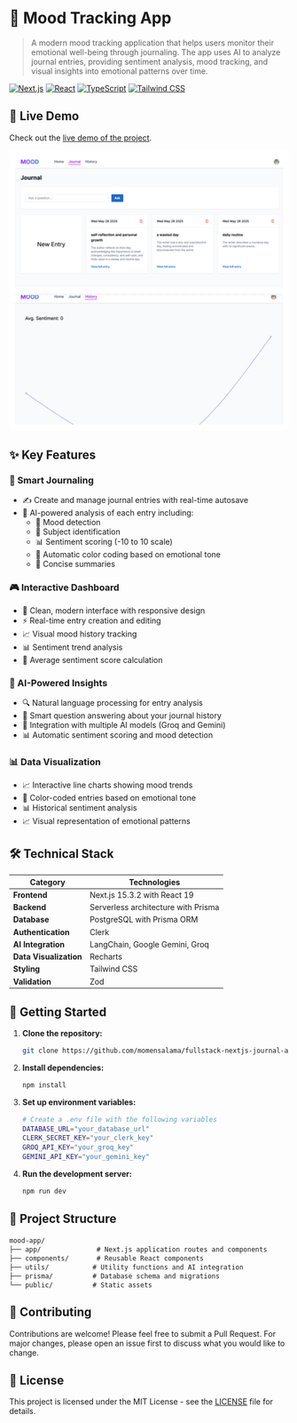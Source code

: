 # 🌟 Mood Tracking App

> A modern mood tracking application that helps users monitor their emotional well-being through journaling. The app uses AI to analyze journal entries, providing sentiment analysis, mood tracking, and visual insights into emotional patterns over time.

[![Next.js](https://img.shields.io/badge/Next.js-15.3.2-black?style=for-the-badge&logo=next.js)](https://nextjs.org/)
[![React](https://img.shields.io/badge/React-19-blue?style=for-the-badge&logo=react)](https://reactjs.org/)
[![TypeScript](https://img.shields.io/badge/TypeScript-5-blue?style=for-the-badge&logo=typescript)](https://www.typescriptlang.org/)
[![Tailwind CSS](https://img.shields.io/badge/Tailwind_CSS-4.1.7-38B2AC?style=for-the-badge&logo=tailwind-css)](https://tailwindcss.com/)

## 🚀 Live Demo

Check out the [live demo of the project](https://fullstack-ai-nextjs14.vercel.app).

![overview image](./public/overview.jpg)

## ✨ Key Features

### 📝 Smart Journaling

- ✍️ Create and manage journal entries with real-time autosave
- 🤖 AI-powered analysis of each entry including:
  - 🎯 Mood detection
  - 📌 Subject identification
  - 📊 Sentiment scoring (-10 to 10 scale)
  - 🎨 Automatic color coding based on emotional tone
  - 📝 Concise summaries

### 🎮 Interactive Dashboard

- 🎨 Clean, modern interface with responsive design
- ⚡ Real-time entry creation and editing
- 📈 Visual mood history tracking
- 📊 Sentiment trend analysis
- 🎯 Average sentiment score calculation

### 🧠 AI-Powered Insights

- 🔍 Natural language processing for entry analysis
- 💭 Smart question answering about your journal history
- 🤖 Integration with multiple AI models (Groq and Gemini)
- 📊 Automatic sentiment scoring and mood detection

### 📊 Data Visualization

- 📈 Interactive line charts showing mood trends
- 🎨 Color-coded entries based on emotional tone
- 📊 Historical sentiment analysis
- 📈 Visual representation of emotional patterns

## 🛠️ Technical Stack

| Category               | Technologies                        |
| ---------------------- | ----------------------------------- |
| **Frontend**           | Next.js 15.3.2 with React 19        |
| **Backend**            | Serverless architecture with Prisma |
| **Database**           | PostgreSQL with Prisma ORM          |
| **Authentication**     | Clerk                               |
| **AI Integration**     | LangChain, Google Gemini, Groq      |
| **Data Visualization** | Recharts                            |
| **Styling**            | Tailwind CSS                        |
| **Validation**         | Zod                                 |

## 🚀 Getting Started

1. **Clone the repository:**

   ```bash
   git clone https://github.com/momensalama/fullstack-nextjs-journal-ai-app.git
   ```

2. **Install dependencies:**

   ```bash
   npm install
   ```

3. **Set up environment variables:**

   ```bash
   # Create a .env file with the following variables
   DATABASE_URL="your_database_url"
   CLERK_SECRET_KEY="your_clerk_key"
   GROQ_API_KEY="your_groq_key"
   GEMINI_API_KEY="your_gemini_key"
   ```

4. **Run the development server:**
   ```bash
   npm run dev
   ```

## 📁 Project Structure

```
mood-app/
├── app/              # Next.js application routes and components
├── components/       # Reusable React components
├── utils/           # Utility functions and AI integration
├── prisma/          # Database schema and migrations
└── public/          # Static assets
```

## 🤝 Contributing

Contributions are welcome! Please feel free to submit a Pull Request. For major changes, please open an issue first to discuss what you would like to change.

## 📝 License

This project is licensed under the MIT License - see the [LICENSE](LICENSE) file for details.
